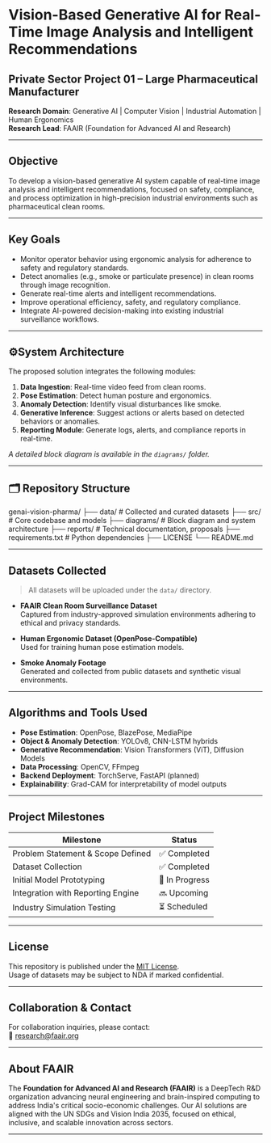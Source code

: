 # Vision-Based Generative AI for Real-Time Image Analysis and Intelligent Recommendations

## Private Sector Project 01 – Large Pharmaceutical Manufacturer  
**Research Domain**: Generative AI | Computer Vision | Industrial Automation | Human Ergonomics  
**Research Lead**: FAAIR (Foundation for Advanced AI and Research)

---

## Objective

To develop a vision-based generative AI system capable of real-time image analysis and intelligent recommendations, focused on safety, compliance, and process optimization in high-precision industrial environments such as pharmaceutical clean rooms.

---

## Key Goals

- Monitor operator behavior using ergonomic analysis for adherence to safety and regulatory standards.
- Detect anomalies (e.g., smoke or particulate presence) in clean rooms through image recognition.
- Generate real-time alerts and intelligent recommendations.
- Improve operational efficiency, safety, and regulatory compliance.
- Integrate AI-powered decision-making into existing industrial surveillance workflows.

---

## ⚙System Architecture

The proposed solution integrates the following modules:

1. **Data Ingestion**: Real-time video feed from clean rooms.
2. **Pose Estimation**: Detect human posture and ergonomics.
3. **Anomaly Detection**: Identify visual disturbances like smoke.
4. **Generative Inference**: Suggest actions or alerts based on detected behaviors or anomalies.
5. **Reporting Module**: Generate logs, alerts, and compliance reports in real-time.

*A detailed block diagram is available in the `diagrams/` folder.*

---

## 🗂 Repository Structure
genai-vision-pharma/
├── data/ # Collected and curated datasets
├── src/ # Core codebase and models
├── diagrams/ # Block diagram and system architecture
├── reports/ # Technical documentation, proposals
├── requirements.txt # Python dependencies
├── LICENSE
└── README.md


---

## Datasets Collected

> All datasets will be uploaded under the `data/` directory.

- **FAAIR Clean Room Surveillance Dataset**  
  Captured from industry-approved simulation environments adhering to ethical and privacy standards.

- **Human Ergonomic Dataset (OpenPose-Compatible)**  
  Used for training human pose estimation models.

- **Smoke Anomaly Footage**  
  Generated and collected from public datasets and synthetic visual environments.

---

## Algorithms and Tools Used

- **Pose Estimation**: OpenPose, BlazePose, MediaPipe
- **Object & Anomaly Detection**: YOLOv8, CNN-LSTM hybrids
- **Generative Recommendation**: Vision Transformers (ViT), Diffusion Models
- **Data Processing**: OpenCV, FFmpeg
- **Backend Deployment**: TorchServe, FastAPI (planned)
- **Explainability**: Grad-CAM for interpretability of model outputs

---

## Project Milestones

| Milestone                          | Status         |
|-----------------------------------|----------------|
| Problem Statement & Scope Defined | ✅ Completed    |
| Dataset Collection                | ✅ Completed    |
| Initial Model Prototyping         | 🔄 In Progress  |
| Integration with Reporting Engine | 🔜 Upcoming     |
| Industry Simulation Testing       | ⏳ Scheduled    |

---

## License

This repository is published under the [MIT License](LICENSE).  
Usage of datasets may be subject to NDA if marked confidential.

---

## Collaboration & Contact

For collaboration inquiries, please contact:  
📧 research@faair.org  

---

## About FAAIR

The **Foundation for Advanced AI and Research (FAAIR)** is a DeepTech R&D organization advancing neural engineering and brain-inspired computing to address India's critical socio-economic challenges. Our AI solutions are aligned with the UN SDGs and Vision India 2035, focused on ethical, inclusive, and scalable innovation across sectors.

---



